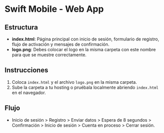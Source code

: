 # Swift Mobile - Web App

## Estructura
- **index.html**: Página principal con inicio de sesión, formulario de registro, flujo de activación y mensajes de confirmación.
- **logo.png**: Debes colocar el logo en la misma carpeta con este nombre para que se muestre correctamente.

## Instrucciones
1. Coloca `index.html` y el archivo `logo.png` en la misma carpeta.
2. Sube la carpeta a tu hosting o pruébala localmente abriendo `index.html` en el navegador.

## Flujo
- Inicio de sesión > Registro > Enviar datos > Espera de 8 segundos > Confirmación > Inicio de sesión > Cuenta en proceso > Cerrar sesión.
